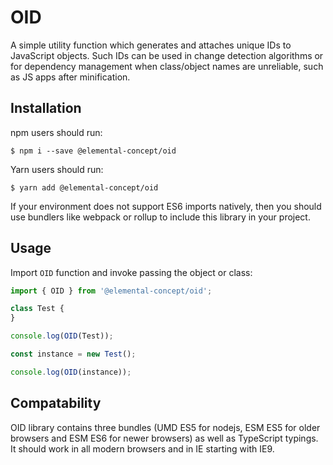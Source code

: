 # OID

A simple utility function which generates and attaches unique IDs to JavaScript objects.
Such IDs can be used in change detection algorithms or for dependency management
when class/object names are unreliable, such as JS apps after minification.

## Installation

npm users should run:

```
$ npm i --save @elemental-concept/oid
```

Yarn users should run:

```
$ yarn add @elemental-concept/oid
```

If your environment does not support ES6 imports natively, then you should use bundlers
like webpack or rollup to include this library in your project.

## Usage

Import `OID` function and invoke passing the object or class:

```javascript
import { OID } from '@elemental-concept/oid';

class Test {
}

console.log(OID(Test));

const instance = new Test();

console.log(OID(instance));
```

## Compatability

OID library contains three bundles (UMD ES5 for nodejs, ESM ES5 for older browsers and ESM ES6 for newer browsers)
as well as TypeScript typings. It should work in all modern browsers and in IE starting with IE9.
